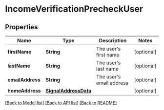 # IncomeVerificationPrecheckUser

## Properties
Name | Type | Description | Notes
------------ | ------------- | ------------- | -------------
**firstName** | **String** | The user&#39;s first name | [optional] 
**lastName** | **String** | The user&#39;s last name | [optional] 
**emailAddress** | **String** | The user&#39;s email address | [optional] 
**homeAddress** | [**SignalAddressData**](SignalAddressData.md) |  | [optional] 

[[Back to Model list]](../README.md#documentation-for-models) [[Back to API list]](../README.md#documentation-for-api-endpoints) [[Back to README]](../README.md)


